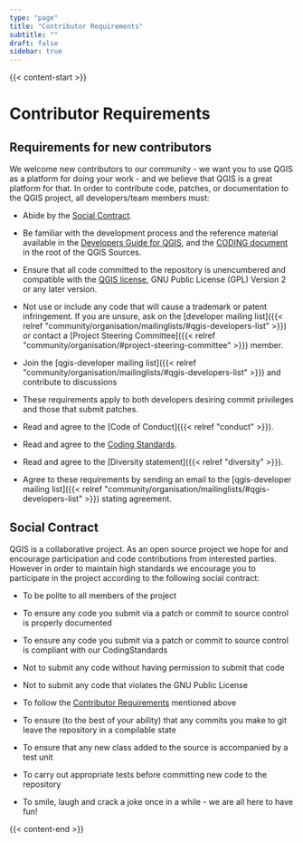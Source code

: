 ```yaml
---
type: "page"
title: "Contributor Requirements"
subtitle: ""
draft: false
sidebar: true
---
```


{{< content-start  >}}

# Contributor Requirements

## Requirements for new contributors

We welcome new contributors to our community - we want you to use QGIS as a platform for doing your work - and we believe that QGIS is a great platform for that. In order to contribute code, patches, or documentation to the QGIS project, all developers/team members must:

- Abide by the [Social Contract](#social-contract).

- Be familiar with the development process and the reference material available in the [Developers Guide for QGIS](https://docs.qgis.org/testing/en/docs/developers_guide/index.html), and the [CODING document](https://github.com/qgis/QGIS/blob/master/CONTRIBUTING.md) in the root of the QGIS Sources.

- Ensure that all code committed to the repository is unencumbered and compatible with the [QGIS license](https://github.com/qgis/QGIS/blob/master/COPYING), GNU Public License (GPL) Version 2 or any later version.

- Not use or include any code that will cause a trademark or patent infringement. If you are unsure, ask on the [developer mailing list]({{< relref "community/organisation/mailinglists/#qgis-developers-list" >}}) or contact a [Project Steering Committee]({{< relref "community/organisation/#project-steering-committee" >}}) member.

- Join the [qgis-developer mailing list]({{< relref "community/organisation/mailinglists/#qgis-developers-list" >}}) and contribute to discussions

- These requirements apply to both developers desiring commit privileges and those that submit patches.

- Read and agree to the [Code of Conduct]({{< relref "conduct" >}}).

- Read and agree to the [Coding Standards](https://docs.qgis.org/testing/en/docs/developers_guide/codingstandards.html).

- Read and agree to the [Diversity statement]({{< relref "diversity" >}}).

- Agree to these requirements by sending an email to the [qgis-developer mailing list]({{< relref "community/organisation/mailinglists/#qgis-developers-list" >}}) stating agreement.

## Social Contract

QGIS is a collaborative project. As an open source project we hope for and encourage participation and code contributions from interested parties. However in order to maintain high standards we encourage you to participate in the project according to the following social contract:

- To be polite to all members of the project

- To ensure any code you submit via a patch or commit to source control is properly documented

- To ensure any code you submit via a patch or commit to source control is compliant with our CodingStandards

- Not to submit any code without having permission to submit that code

- Not to submit any code that violates the GNU Public License

- To follow the [Contributor Requirements](#contributor-requirements) mentioned above

- To ensure (to the best of your ability) that any commits you make to git leave the repository in a compilable state

- To ensure that any new class added to the source is accompanied by a test unit

- To carry out appropriate tests before committing new code to the repository

- To smile, laugh and crack a joke once in a while - we are all here to have fun!


{{< content-end >}}

